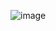 ![image](https://github.com/romancete85/eduit/assets/90104365/ba924dfa-cc5d-4a65-b946-b2641f0144b1)
